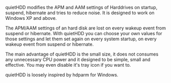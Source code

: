 quietHDD modifies the APM and AAM settings of Harddrives on startup, suspend, hibernate and tries to reduce noise. It is designed to work on Windows XP and above.

The APM/AAM settings of an hard disk are lost on every wakeup event from suspend or hibernate. With quietHDD you can choose your own values for those settings and let them set again on every system startup, on every wakeup event from suspend or hibernate.

The main advantage of quietHDD is the small size, it does not consumes any unnecessary CPU power and it designed to be simple, small and effective. You may even disable it's tray icon if you want to.

quietHDD is loosely inspired by hdparm for Windows.

